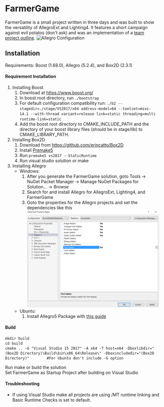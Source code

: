 # FarmerGame
FarmerGame is a small project written in three days and was built to show the versatility of AllegroExt and Lighting4. It features a short campaign against evil potatos (don't ask) and was an implementation of a [team project outline](https://github.com/Jester565/FarmerGame-JavaDocTest).
![Allegro Configuration](/rdme/farmergame.gif)

## Installation
Requirements: Boost (1.68.0), Allegro (5.2.4), and Box2D (2.3.1)

#### Requirement Installation
1. Installing Boost
    1. Download at https://www.boost.org/  
    2. In boost root directory, run ```./bootstrap```  
    3. For default configuration compatibility run: ```./b2 --stagedir=./stage/VS2017/x64 address-model=64 --toolset=msvc-14.1 --with-thread variant=release link=static threading=multi runtime-link=static```  
    4. Add the boost root directory to CMAKE_INCLUDE_PATH and the directory of your boost library files (should be in stage/lib) to CMAKE_LIBRARY_PATH.  
2. Installing Box2D
    1. Download from https://github.com/erincatto/Box2D
    2. Install [Premake5](https://premake.github.io/)
    3. Run ```premake5 vs2017 --StaticRuntime```
    4. Run visual studio solution or make
3. Installing Allegro
    * Windows:
        1. After you generate the FarmerGame solution, goto Tools -> NuGet Packet Manager -> Manage NuGet Packages for Solution... -> Browse
        2. Search for and install Allegro for AllegroExt, Lighting4, and FarmerGame
        3. Goto the properties for the Allegro projects and set the dependencies like this ![Allegro Configuration](/rdme/AllegConf.png)
    * Ubuntu:
        1. Install Allegro5 Package with [this guide](https://wiki.allegro.cc/index.php?title=Install_Allegro_from_Ubuntu_PPAs)

#### Build
```
mkdir build
cd build
cmake .. -G "Visual Studio 15 2017" -A x64 -T host=x64 -Dboxlibdir="(Box2D Directory)\Build\bin\x86_64\Release\" -Dboxincludedir="(Box2D Directory)"        #For Ubuntu don't include -G option
```
Run make or build the solution  
Set FarmerGame as Startup Project after building on Visual Studio

#### Troubleshooting
* If using Visual Studio make all projects are using /MT runtime linking and Basic Runtime Checks is set to default.
